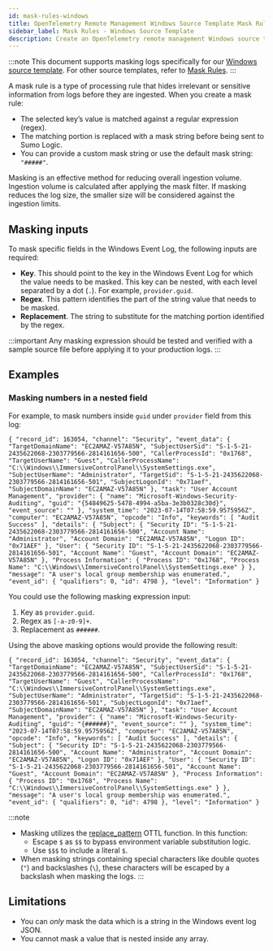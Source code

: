 ```yaml
---
id: mask-rules-windows
title: OpenTelemetry Remote Management Windows Source Template Mask Rules
sidebar_label: Mask Rules - Windows Source Template
description: Create an OpenTelemetry remote management Windows source template mask rule to replace an expression with a mask string.
---
```


:::note
This document supports masking logs specifically for our [Windows source template](/docs/send-data/opentelemetry-collector/remote-management/source-templates/windows). For other source templates, refer to [Mask Rules](mask-rules.md).
:::

A mask rule is a type of processing rule that hides irrelevant or sensitive information from logs before they are ingested. When you create a mask rule:

* The selected key’s value is matched against a regular expression (regex).
* The matching portion is replaced with a mask string before being sent to Sumo Logic.
* You can provide a custom mask string or use the default mask string: `"#####"`.

Masking is an effective method for reducing overall ingestion volume. Ingestion volume is calculated after applying the mask filter. If masking reduces the log size, the smaller size will be considered against the ingestion limits.

## Masking inputs

To mask specific fields in the Windows Event Log, the following inputs are required:
- **Key**. This should point to the key in the Windows Event Log for which the value needs to be masked. This key can be nested, with each level separated by a dot (`.`). For example, `provider.guid`.
- **Regex**. This pattern identifies the part of the string value that needs to be masked.
- **Replacement**. The string to substitute for the matching portion identified by the regex.

:::important
Any masking expression should be tested and verified with a sample source file before applying it to your production logs.
:::

## Examples

### Masking numbers in a nested field

For example, to mask numbers inside `guid` under `provider` field from this log:

`{
  "record_id": 163054,
  "channel": "Security",
  "event_data": {
    "TargetDomainName": "EC2AMAZ-V57A85N",
    "SubjectUserSid": "S-1-5-21-2435622068-2303779566-2814161656-500",
    "CallerProcessId": "0x1768",
    "TargetUserName": "Guest",
    "CallerProcessName": "C:\\Windows\\ImmersiveControlPanel\\SystemSettings.exe",
    "SubjectUserName": "Administrator",
    "TargetSid": "S-1-5-21-2435622068-2303779566-2814161656-501",
    "SubjectLogonId": "0x71aef",
    "SubjectDomainName": "EC2AMAZ-V57A85N"
  },
  "task": "User Account Management",
  "provider": {
    "name": "Microsoft-Windows-Security-Auditing",
    "guid": "{54849625-5478-4994-a5ba-3e3b0328c30d}",
    "event_source": ""
  },
  "system_time": "2023-07-14T07:58:59.9575956Z",
  "computer": "EC2AMAZ-V57A85N",
  "opcode": "Info",
  "keywords": [
    "Audit Success"
  ],
  "details": {
    "Subject": {
      "Security ID": "S-1-5-21-2435622068-2303779566-2814161656-500",
      "Account Name": "Administrator",
      "Account Domain": "EC2AMAZ-V57A85N",
      "Logon ID": "0x71AEF"
    },
    "User": {
      "Security ID": "S-1-5-21-2435622068-2303779566-2814161656-501",
      "Account Name": "Guest",
      "Account Domain": "EC2AMAZ-V57A85N"
    },
    "Process Information": {
      "Process ID": "0x1768",
      "Process Name": "C:\\Windows\\ImmersiveControlPanel\\SystemSettings.exe"
    }
  },
  "message": "A user's local group membership was enumerated.",
  "event_id": {
    "qualifiers": 0,
    "id": 4798
  },
  "level": "Information"
}`

You could use the following masking expression input:
1. Key as `provider.guid`.
1. Regex as `[-a-z0-9]+`.
1. Replacement as `######`.

Using the above masking options would provide the following result:

`{
  "record_id": 163054,
  "channel": "Security",
  "event_data": {
    "TargetDomainName": "EC2AMAZ-V57A85N",
    "SubjectUserSid": "S-1-5-21-2435622068-2303779566-2814161656-500",
    "CallerProcessId": "0x1768",
    "TargetUserName": "Guest",
    "CallerProcessName": "C:\\Windows\\ImmersiveControlPanel\\SystemSettings.exe",
    "SubjectUserName": "Administrator",
    "TargetSid": "S-1-5-21-2435622068-2303779566-2814161656-501",
    "SubjectLogonId": "0x71aef",
    "SubjectDomainName": "EC2AMAZ-V57A85N"
  },
  "task": "User Account Management",
  "provider": {
    "name": "Microsoft-Windows-Security-Auditing",
    "guid": "{######}",
    "event_source": ""
  },
  "system_time": "2023-07-14T07:58:59.9575956Z",
  "computer": "EC2AMAZ-V57A85N",
  "opcode": "Info",
  "keywords": [
    "Audit Success"
  ],
  "details": {
    "Subject": {
      "Security ID": "S-1-5-21-2435622068-2303779566-2814161656-500",
      "Account Name": "Administrator",
      "Account Domain": "EC2AMAZ-V57A85N",
      "Logon ID": "0x71AEF"
    },
    "User": {
      "Security ID": "S-1-5-21-2435622068-2303779566-2814161656-501",
      "Account Name": "Guest",
      "Account Domain": "EC2AMAZ-V57A85N"
    },
    "Process Information": {
      "Process ID": "0x1768",
      "Process Name": "C:\\Windows\\ImmersiveControlPanel\\SystemSettings.exe"
    }
  },
  "message": "A user's local group membership was enumerated.",
  "event_id": {
    "qualifiers": 0,
    "id": 4798
  },
  "level": "Information"
}`

:::note
- Masking utilizes the [replace_pattern](https://github.com/open-telemetry/opentelemetry-collector-contrib/blob/main/pkg/ottl/ottlfuncs/README.md#replace_pattern) OTTL function. In this function:
   - Escape `$` as `$$` to bypass environment variable substitution logic.
   - Use `$$$` to include a literal `$`.
- When masking strings containing special characters like double quotes (`"`) and backslashes (`\`), these characters will be escaped by a backslash when masking the logs.
:::

## Limitations

- You can *only* mask the data which is a string in the Windows event log JSON.
- You cannot mask a value that is nested inside any array.
